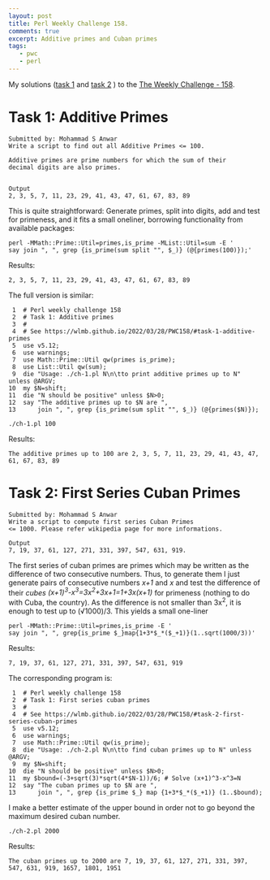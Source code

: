 ```yaml
---
layout: post
title: Perl Weekly Challenge 158.
comments: true
excerpt: Additive primes and Cuban primes
tags:
   - pwc
   - perl
---
```


My solutions
([task 1](https://github.com/wlmb/perlweeklychallenge-club/blob/master/challenge-158/wlmb/perl/ch-1.pl)
and
[task 2](https://github.com/wlmb/perlweeklychallenge-club/blob/master/challenge-158/wlmb/perl/ch-2.pl)
)
to the  [The Weekly Challenge - 158](https://theweeklychallenge.org/blog/perl-weekly-challenge-158).


# Task 1: Additive Primes

    Submitted by: Mohammad S Anwar
    Write a script to find out all Additive Primes <= 100.

    Additive primes are prime numbers for which the sum of their
    decimal digits are also primes.


    Output
    2, 3, 5, 7, 11, 23, 29, 41, 43, 47, 61, 67, 83, 89

This is quite straightforward: Generate primes, split into
digits, add and test for primeness, and it fits a small
oneliner, borrowing functionality from available packages:

    perl -MMath::Prime::Util=primes,is_prime -MList::Util=sum -E '
    say join ", ", grep {is_prime(sum split "", $_)} (@{primes(100)});'

Results:

    2, 3, 5, 7, 11, 23, 29, 41, 43, 47, 61, 67, 83, 89

The full version is similar:

     1  # Perl weekly challenge 158
     2  # Task 1: Additive primes
     3  #
     4  # See https://wlmb.github.io/2022/03/28/PWC158/#task-1-additive-primes
     5  use v5.12;
     6  use warnings;
     7  use Math::Prime::Util qw(primes is_prime);
     8  use List::Util qw(sum);
     9  die "Usage: ./ch-1.pl N\n\tto print additive primes up to N" unless @ARGV;
    10  my $N=shift;
    11  die "N should be positive" unless $N>0;
    12  say "The additive primes up to $N are ",
    13      join ", ", grep {is_prime(sum split "", $_)} (@{primes($N)});

    ./ch-1.pl 100

Results:

    The additive primes up to 100 are 2, 3, 5, 7, 11, 23, 29, 41, 43, 47, 61, 67, 83, 89


# Task 2: First Series Cuban Primes

    Submitted by: Mohammad S Anwar
    Write a script to compute first series Cuban Primes
    <= 1000. Please refer wikipedia page for more informations.

    Output
    7, 19, 37, 61, 127, 271, 331, 397, 547, 631, 919.

The first series of cuban primes are primes which may be
written as the difference of two consecutive numbers. Thus, to
generate them I just generate pairs of consecutive numbers *x+1*
and *x* and test the difference of their *cubes*
*(x+1)<sup>3</sup>-x<sup>3</sup>=3x<sup>2</sup>+3x+1=1+3x(x+1)* for primeness (nothing to
do with Cuba, the country). As the
difference is not smaller than 3x<sup>2</sup>, it is enough to test up
to (√1000)/3. This yields a small one-liner

    perl -MMath::Prime::Util=primes,is_prime -E '
    say join ", ", grep{is_prime $_}map{1+3*$_*($_+1)}(1..sqrt(1000/3))'

Results:

    7, 19, 37, 61, 127, 271, 331, 397, 547, 631, 919

The corresponding program is:

     1  # Perl weekly challenge 158
     2  # Task 1: First series cuban primes
     3  #
     4  # See https://wlmb.github.io/2022/03/28/PWC158/#task-2-first-series-cuban-primes
     5  use v5.12;
     6  use warnings;
     7  use Math::Prime::Util qw(is_prime);
     8  die "Usage: ./ch-2.pl N\n\tto find cuban primes up to N" unless @ARGV;
     9  my $N=shift;
    10  die "N should be positive" unless $N>0;
    11  my $bound=(-3+sqrt(3)*sqrt(4*$N-1))/6; # Solve (x+1)^3-x^3=N
    12  say "The cuban primes up to $N are ",
    13      join ", ", grep {is_prime $_} map {1+3*$_*($_+1)} (1..$bound);

I make a better estimate of the upper bound in order not to go
beyond the maximum desired cuban number.

    ./ch-2.pl 2000

Results:

    The cuban primes up to 2000 are 7, 19, 37, 61, 127, 271, 331, 397, 547, 631, 919, 1657, 1801, 1951
